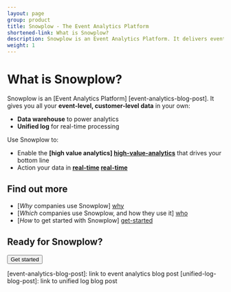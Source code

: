```yaml
---
layout: page
group: product
title: Snowplow - The Event Analytics Platform
shortened-link: What is Snowplow?
description: Snowplow is an Event Analytics Platform. It delivers event line of your own, customer-level, event-level data, from all your channels, platforms and services, into your own structured data warehouse and unified log
weight: 1
---
```




# What is Snowplow?

Snowplow is an [Event Analytics Platform] [event-analytics-blog-post]. It gives you all your **event-level, customer-level data** in your own:

* **Data warehouse** to power analytics
* **Unified log** for real-time processing

Use Snowplow to:

* Enable the **[high value analytics] [high-value-analytics]** that drives your bottom line
* Action your data in **[real-time] [real-time]**

## Find out more

* [*Why* companies use Snowplow] [why]
* [*Which* companies use Snowplow, and how they use it] [who]
* [*How* to get started with Snowplow] [get-started]

## Ready for Snowplow?

<div class="html">
	<a href="get-started.html">
		<button class="btn btn-large btn-primary" type="button">Get started</button>
	</a>
</div>


[high-value-analytics]: /product/why-use-snowplow.html#answer-the-questions-that-matter-to-your-business
[real-time]: /product/why-use-snowplow.html#action-your-data-in-real-time

[why]: /product/why-use-snowplow.html
[who]: /product/who-uses-snowplow.html
[get-started]: get-started.html
[amazon-logo]: /assets/img/APN_Standard_Technology_Partner.png 

[event-analytics-blog-post]: link to event analytics blog post
[unified-log-blog-post]: link to unified log blog post
